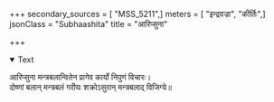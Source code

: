 +++
secondary_sources = [ "MSS_5211",]
meters = [ "इन्द्रवज्रा", "कीर्तिः",]
jsonClass = "Subhaashita"
title = "आरिप्सुना"

+++

<details open><summary>Text</summary>

आरिप्सुना मन्त्रबलान्वितेन प्रागेव कार्यो निपुणं विचारः।  
दोष्णां बलान् मन्त्रबलं गरीयः शक्रोऽसुरान् मन्त्रबलाद् विजिग्ये॥
</details>
